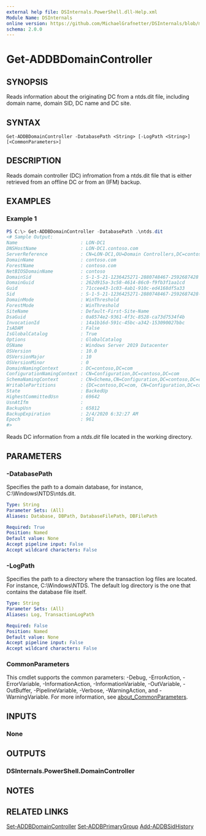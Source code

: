 ```yaml
---
external help file: DSInternals.PowerShell.dll-Help.xml
Module Name: DSInternals
online version: https://github.com/MichaelGrafnetter/DSInternals/blob/master/Documentation/PowerShell/Get-ADDBDomainController.md
schema: 2.0.0
---
```


# Get-ADDBDomainController

## SYNOPSIS
Reads information about the originating DC from a ntds.dit file, including domain name, domain SID, DC name and DC site.

## SYNTAX

```
Get-ADDBDomainController -DatabasePath <String> [-LogPath <String>] [<CommonParameters>]
```

## DESCRIPTION

Reads domain controller (DC) infromation from a ntds.dit file that is either retrieved from an offline DC or from an (IFM) backup.

## EXAMPLES

### Example 1
```powershell
PS C:\> Get-ADDBDomainController -DatabasePath .\ntds.dit
<# Sample Output:
Name                       : LON-DC1
DNSHostName                : LON-DC1.contoso.com
ServerReference            : CN=LON-DC1,OU=Domain Controllers,DC=contoso,DC=com
DomainName                 : contoso.com
ForestName                 : contoso.com
NetBIOSDomainName          : contoso
DomainSid                  : S-1-5-21-1236425271-2880748467-2592687428
DomainGuid                 : 262d915a-3c58-4614-86c0-f9fb3f1aa1cd
Guid                       : 71ccee43-1c03-4ab1-910c-ed4168df5a33
Sid                        : S-1-5-21-1236425271-2880748467-2592687428-1111
DomainMode                 : WinThreshold
ForestMode                 : WinThreshold
SiteName                   : Default-First-Site-Name
DsaGuid                    : 0a8574e2-9361-4f3c-8528-ca73d7534f4b
InvocationId               : 14a1b16d-591c-45bc-a342-153090027bbc
IsADAM                     : False
IsGlobalCatalog            : True
Options                    : GlobalCatalog
OSName                     : Windows Server 2019 Datacenter
OSVersion                  : 10.0
OSVersionMajor             : 10
OSVersionMinor             : 0
DomainNamingContext        : DC=contoso,DC=com
ConfigurationNamingContext : CN=Configuration,DC=contoso,DC=com
SchemaNamingContext        : CN=Schema,CN=Configuration,DC=contoso,DC=com
WritablePartitions         : {DC=contoso,DC=com, CN=Configuration,DC=contoso,DC=com, CN=Schema,CN=Configuration,DC=contoso,DC=com, DC=DomainDnsZones,DC=contoso,DC=com...}
State                      : BackedUp
HighestCommittedUsn        : 69642
UsnAtIfm                   :
BackupUsn                  : 65812
BackupExpiration           : 2/4/2020 6:32:27 AM
Epoch                      : 961
#>
```

Reads DC information from a *ntds.dit* file located in the working directory.

## PARAMETERS

### -DatabasePath
Specifies the path to a domain database, for instance, C:\Windows\NTDS\ntds.dit.

```yaml
Type: String
Parameter Sets: (All)
Aliases: Database, DBPath, DatabaseFilePath, DBFilePath

Required: True
Position: Named
Default value: None
Accept pipeline input: False
Accept wildcard characters: False
```

### -LogPath
Specifies the path to a directory where the transaction log files are located. For instance, C:\Windows\NTDS. The default log directory is the one that contains the database file itself.

```yaml
Type: String
Parameter Sets: (All)
Aliases: Log, TransactionLogPath

Required: False
Position: Named
Default value: None
Accept pipeline input: False
Accept wildcard characters: False
```

### CommonParameters
This cmdlet supports the common parameters: -Debug, -ErrorAction, -ErrorVariable, -InformationAction, -InformationVariable, -OutVariable, -OutBuffer, -PipelineVariable, -Verbose, -WarningAction, and -WarningVariable. For more information, see [about_CommonParameters](http://go.microsoft.com/fwlink/?LinkID=113216).

## INPUTS

### None

## OUTPUTS

### DSInternals.PowerShell.DomainController

## NOTES

## RELATED LINKS

[Set-ADDBDomainController](Set-ADDBDomainController.md)
[Set-ADDBPrimaryGroup](Set-ADDBPrimaryGroup.md)
[Add-ADDBSidHistory](Add-ADDBSidHistory.md)
